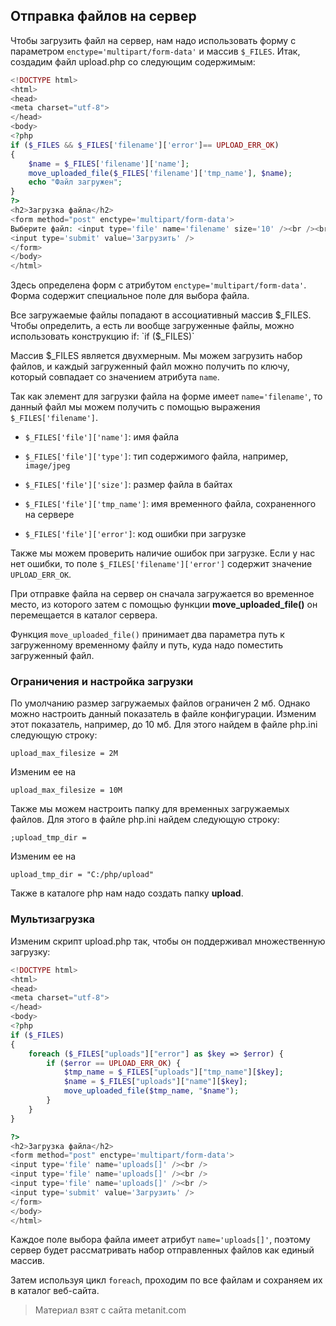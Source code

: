 ## Отправка файлов на сервер

Чтобы загрузить файл на сервер, нам надо использовать форму с параметром `enctype='multipart/form-data'` и массив `$_FILES`. Итак, создадим файл upload.php со следующим содержимым:

```php
<!DOCTYPE html>
<html>
<head>
<meta charset="utf-8">
</head>
<body>
<?php
if ($_FILES && $_FILES['filename']['error']== UPLOAD_ERR_OK)
{
    $name = $_FILES['filename']['name'];
    move_uploaded_file($_FILES['filename']['tmp_name'], $name);
    echo "Файл загружен";
}
?>
<h2>Загрузка файла</h2>
<form method="post" enctype='multipart/form-data'>
Выберите файл: <input type='file' name='filename' size='10' /><br /><br />
<input type='submit' value='Загрузить' />
</form>
</body>
</html>
```

Здесь определена форм с атрибутом `enctype='multipart/form-data'`. Форма содержит специальное поле для выбора файла.

Все загружаемые файлы попадают в ассоциативный массив $_FILES. Чтобы определить, а есть ли вообще загруженные файлы, можно использовать конструкцию if: `if ($_FILES)`

Массив $_FILES является двухмерным. Мы можем загрузить набор файлов, и каждый загруженный файл можно получить по ключу, который совпадает со значением атрибута `name`.

Так как элемент для загрузки файла на форме имеет `name='filename'`, то данный файл мы можем получить с помощью выражения `$_FILES['filename']`.

- `$_FILES['file']['name']`: имя файла

- `$_FILES['file']['type']`: тип содержимого файла, например, `image/jpeg`

- `$_FILES['file']['size']`: размер файла в байтах

- `$_FILES['file']['tmp_name']`: имя временного файла, сохраненного на сервере

- `$_FILES['file']['error']`: код ошибки при загрузке

Также мы можем проверить наличие ошибок при загрузке. Если у нас нет ошибки, то поле `$_FILES['filename']['error']` содержит значение `UPLOAD_ERR_OK`.

При отправке файла на сервер он сначала загружается во временное место, из которого затем с помощью функции **move_uploaded_file()** он перемещается в каталог сервера.

Функция `move_uploaded_file()` принимает два параметра путь к загруженному временному файлу и путь, куда надо поместить загруженный файл.

### Ограничения и настройка загрузки

По умолчанию размер загружаемых файлов ограничен 2 мб. Однако можно настроить данный показатель в файле конфигурации. Изменим этот показатель, например, до 10 мб. Для этого найдем в файле php.ini следующую строку:

```
upload_max_filesize = 2M
```

Изменим ее на

```
upload_max_filesize = 10M
```

Также мы можем настроить папку для временных загружаемых файлов. Для этого в файле php.ini найдем следующую строку:

```
;upload_tmp_dir =
```

Изменим ее на

```
upload_tmp_dir = "C:/php/upload"
```

Также в каталоге php нам надо создать папку **upload**.

### Мультизагрузка

Изменим скрипт upload.php так, чтобы он поддерживал множественную загрузку:

```php
<!DOCTYPE html>
<html>
<head>
<meta charset="utf-8">
</head>
<body>
<?php
if ($_FILES)
{
    foreach ($_FILES["uploads"]["error"] as $key => $error) {
        if ($error == UPLOAD_ERR_OK) {
            $tmp_name = $_FILES["uploads"]["tmp_name"][$key];
            $name = $_FILES["uploads"]["name"][$key];
            move_uploaded_file($tmp_name, "$name");
        }
    }
}

?>
<h2>Загрузка файла</h2>
<form method="post" enctype='multipart/form-data'>
<input type='file' name='uploads[]' /><br />
<input type='file' name='uploads[]' /><br />
<input type='file' name='uploads[]' /><br />
<input type='submit' value='Загрузить' />
</form>
</body>
</html>
```

Каждое поле выбора файла имеет атрибут `name='uploads[]'`, поэтому сервер будет рассматривать набор отправленных файлов как единый массив.

Затем используя цикл `foreach`, проходим по все файлам и сохраняем их в каталог веб-сайта.


> Материал взят с сайта metanit.com